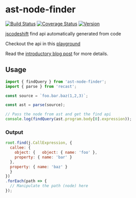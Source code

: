 # ast-node-finder
[![Build Status](https://img.shields.io/endpoint.svg?url=https%3A%2F%2Factions-badge.atrox.dev%2Frajasegar%2Fast-node-finder%2Fbadge&style=flat&label=build)](https://actions-badge.atrox.dev/rajasegar/ast-node-finder/goto)
[![Coverage Status](https://coveralls.io/repos/github/rajasegar/ast-node-finder/badge.svg?branch=refs/heads/master)](https://coveralls.io/github/rajasegar/ast-node-finder?branch=refs/heads/master)
[![Version](https://img.shields.io/npm/v/ast-node-finder.svg)](https://npmjs.org/package/ast-node-finder)

[jscodeshift](https://github.com/facebook/jscodeshift) find api automatically generated from code

Checkout the api in this [playground](https://rajasegar.github.io/ast-finder/)

Read the [introductory blog post](http://hangaroundtheweb.com/2019/12/ast-finder-finding-ast-nodes-from-code/) for more details.

## Usage
```js
import { findQuery } from 'ast-node-finder';
import { parse } from 'recast';

const source = `foo.bar.baz(1,2,3)`;

const ast = parse(source);

// Pass the node from ast and get the find api
console.log(findQuery(ast.program.body[0].expression));
```

### Output

```js
root.find(j.CallExpression, {
  callee: {
    object: {   object: { name: 'foo' },
    property: { name: 'bar' }
  },
  property: { name: 'baz' }
  }
})
.forEach(path => {
  // Manipulate the path (node) here
});
```

